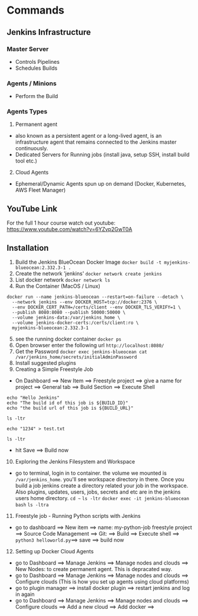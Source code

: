 # Commands

## Jenkins Infrastructure
### Master Server
- Controls Pipelines
- Schedules Builds

### Agents / Minions
- Perform the Build

### Agents Types
1. Permanent agent
- also known as a persistent agent or a long-lived agent, is an infrastructure agent that remains connected to the Jenkins master continuously.
- Dedicated Servers for Running jobs (install java, setup SSH, install build tool etc.)
2. Cloud Agents 
- Ephemeral/Dynamic Agents spun up on demand (Docker, Kubernetes, AWS Fleet Manager)


## YouTube Link
For the full 1 hour course watch out youtube:
https://www.youtube.com/watch?v=6YZvp2GwT0A

## Installation
1. Build the Jenkins BlueOcean Docker Image
`docker build -t myjenkins-blueocean:2.332.3-1 .`
2. Create the network 'jenkins'
`docker network create jenkins`
3. List docker network
`docker network ls`
4. Run the Container (MacOS / Linux)
```
docker run --name jenkins-blueocean --restart=on-failure --detach \
  --network jenkins --env DOCKER_HOST=tcp://docker:2376 \
  --env DOCKER_CERT_PATH=/certs/client --env DOCKER_TLS_VERIFY=1 \
  --publish 8080:8080 --publish 50000:50000 \
  --volume jenkins-data:/var/jenkins_home \
  --volume jenkins-docker-certs:/certs/client:ro \
  myjenkins-blueocean:2.332.3-1
```
5. see the running docker container
`docker ps`
6. Open browser enter the following url `http://localhost:8080/`
7. Get the Password
`docker exec jenkins-blueocean cat /var/jenkins_home/secrets/initialAdminPassword`
8. Install suggested plugins
9. Creating a Simple Freestyle Job
- On Dashboard ==> New Item ==> Freestyle project ==> give a name for project ==> General tab ==> Build Section ==> Execute Shell
```
echo "Hello Jenkins"
echo "The build id of this job is ${BUILD_ID}"
echo "the build url of this job is ${BUILD_URL}"

ls -ltr

echo "1234" > test.txt

ls -ltr
```
- hit Save ==> Build now

10. Exploring the Jenkins Filesystem and Workspace
- go to terminal, login in to container. the volume we mounted is `/var/jenkins_home`. you'll see workspace directory in there. Once you build a job jenkins create a directory related your job in the workspace. Also plugins, updates, users, jobs, secrets and etc are in the jenkins users home directory. `cd ~` `ls -ltr`
`docker exec -it jenkins-blueocean bash`
`ls -ltra`

11. Freestyle job - Running Python scripts with Jenkins
- go to dashboard ==> New item ==> name: my-python-job freestyle project ==> Source Code Management ==> Git: <repository url> ==> Build ==> Execute shell ==> `python3 helloworld.py`==> save ==> build now 

12. Setting up Docker Cloud Agents
- go to Dashboard ==> Manage Jenkins ==> Manage nodes and clouds ==> New Nodes: to create permanent agent. This is depracated way.
- go to Dashboard ==> Manage Jenkins ==> Manage nodes and clouds ==> Configure clouds (This is how you set up agents using cloud platforms)
- go to plugin manager ==> install docker plugin ==> restart jenkins and log in again
- go to Dashboard ==> Manage Jenkins ==> Manage nodes and clouds ==> Configure 
clouds ==> Add a new cloud ==> Add docker ==> 








